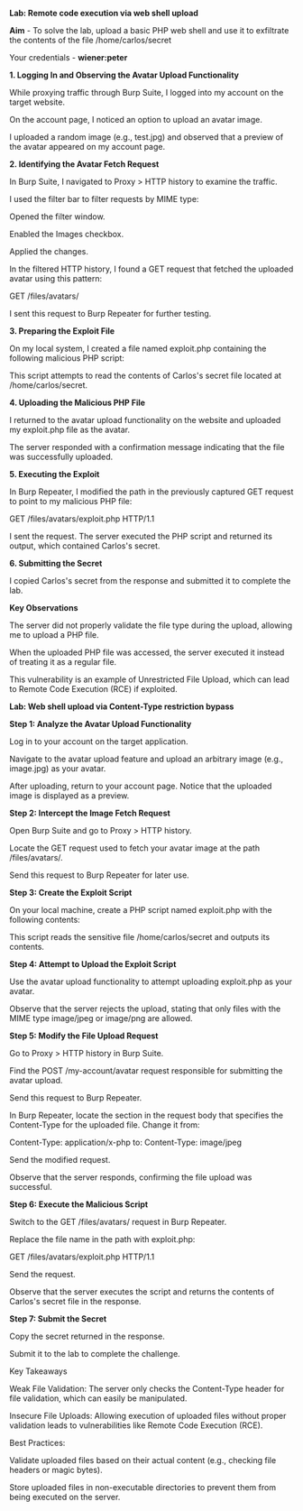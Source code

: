 **Lab: Remote code execution via web shell upload**

**Aim** - To solve the lab, upload a basic PHP web shell and use it to exfiltrate the contents of the file /home/carlos/secret

Your credentials - **wiener:peter**

**1. Logging In and Observing the Avatar Upload Functionality**

While proxying traffic through Burp Suite, I logged into my account on the target website.

On the account page, I noticed an option to upload an avatar image.

I uploaded a random image (e.g., test.jpg) and observed that a preview of the avatar appeared on my account page.

**2. Identifying the Avatar Fetch Request**

In Burp Suite, I navigated to Proxy > HTTP history to examine the traffic.

I used the filter bar to filter requests by MIME type:

Opened the filter window.

Enabled the Images checkbox.

Applied the changes.

In the filtered HTTP history, I found a GET request that fetched the uploaded avatar using this pattern:

GET /files/avatars/<YOUR-IMAGE>

I sent this request to Burp Repeater for further testing.

**3. Preparing the Exploit File**

On my local system, I created a file named exploit.php containing the following malicious PHP script:

<?php echo file_get_contents('/home/carlos/secret'); ?>

This script attempts to read the contents of Carlos's secret file located at /home/carlos/secret.

**4. Uploading the Malicious PHP File**

I returned to the avatar upload functionality on the website and uploaded my exploit.php file as the avatar.

The server responded with a confirmation message indicating that the file was successfully uploaded.

**5. Executing the Exploit**

In Burp Repeater, I modified the path in the previously captured GET request to point to my malicious PHP file:

GET /files/avatars/exploit.php HTTP/1.1

I sent the request. The server executed the PHP script and returned its output, which contained Carlos's secret.

**6. Submitting the Secret**

I copied Carlos's secret from the response and submitted it to complete the lab.

**Key Observations**

The server did not properly validate the file type during the upload, allowing me to upload a PHP file.

When the uploaded PHP file was accessed, the server executed it instead of treating it as a regular file.

This vulnerability is an example of Unrestricted File Upload, which can lead to Remote Code Execution (RCE) if exploited.

**Lab: Web shell upload via Content-Type restriction bypass**

**Step 1: Analyze the Avatar Upload Functionality**

Log in to your account on the target application.

Navigate to the avatar upload feature and upload an arbitrary image (e.g., image.jpg) as your avatar.

After uploading, return to your account page. Notice that the uploaded image is displayed as a preview.

**Step 2: Intercept the Image Fetch Request**

Open Burp Suite and go to Proxy > HTTP history.

Locate the GET request used to fetch your avatar image at the path /files/avatars/<YOUR-IMAGE>.

Send this request to Burp Repeater for later use.

**Step 3: Create the Exploit Script**

On your local machine, create a PHP script named exploit.php with the following contents:

**<?php echo file_get_contents('/home/carlos/secret'); ?>**

This script reads the sensitive file /home/carlos/secret and outputs its contents.

**Step 4: Attempt to Upload the Exploit Script**

Use the avatar upload functionality to attempt uploading exploit.php as your avatar.

Observe that the server rejects the upload, stating that only files with the MIME type image/jpeg or image/png are allowed.

**Step 5: Modify the File Upload Request**

Go to Proxy > HTTP history in Burp Suite.

Find the POST /my-account/avatar request responsible for submitting the avatar upload.

Send this request to Burp Repeater.

In Burp Repeater, locate the section in the request body that specifies the Content-Type for the uploaded file. Change it from:

Content-Type: application/x-php
to:
Content-Type: image/jpeg

Send the modified request.

Observe that the server responds, confirming the file upload was successful.

**Step 6: Execute the Malicious Script**

Switch to the GET /files/avatars/<YOUR-IMAGE> request in Burp Repeater.

Replace the file name in the path with exploit.php:

GET /files/avatars/exploit.php HTTP/1.1

Send the request.

Observe that the server executes the script and returns the contents of Carlos's secret file in the response.

**Step 7: Submit the Secret**

Copy the secret returned in the response.

Submit it to the lab to complete the challenge.

Key Takeaways

Weak File Validation: The server only checks the Content-Type header for file validation, which can easily be manipulated.

Insecure File Uploads: Allowing execution of uploaded files without proper validation leads to vulnerabilities like Remote Code Execution (RCE).

Best Practices:

Validate uploaded files based on their actual content (e.g., checking file headers or magic bytes).

Store uploaded files in non-executable directories to prevent them from being executed on the server.

